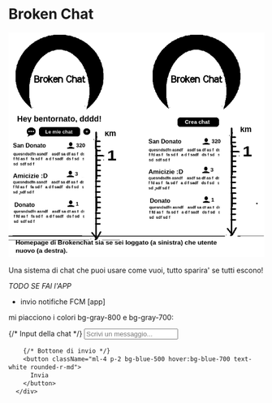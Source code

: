 # Broken Chat

![alt text](preview.png "First preview app")

Una sistema di chat che puoi usare come vuoi, tutto sparira' se tutti escono!

*TODO SE FAI l'APP*

  - invio notifiche FCM [app]


mi piacciono i colori bg-gray-800 e bg-gray-700:

<div className="flex items-center p-4 bg-gray-800 text-white">
        {/* Input della chat */}
        <input
          type="text"
          placeholder="Scrivi un messaggio..."
          className="flex-1 p-2 bg-gray-700 text-white rounded-l-md"
        />
        
        {/* Bottone di invio */}
        <button className="ml-4 p-2 bg-blue-500 hover:bg-blue-700 text-white rounded-r-md">
          Invia
        </button>
      </div>